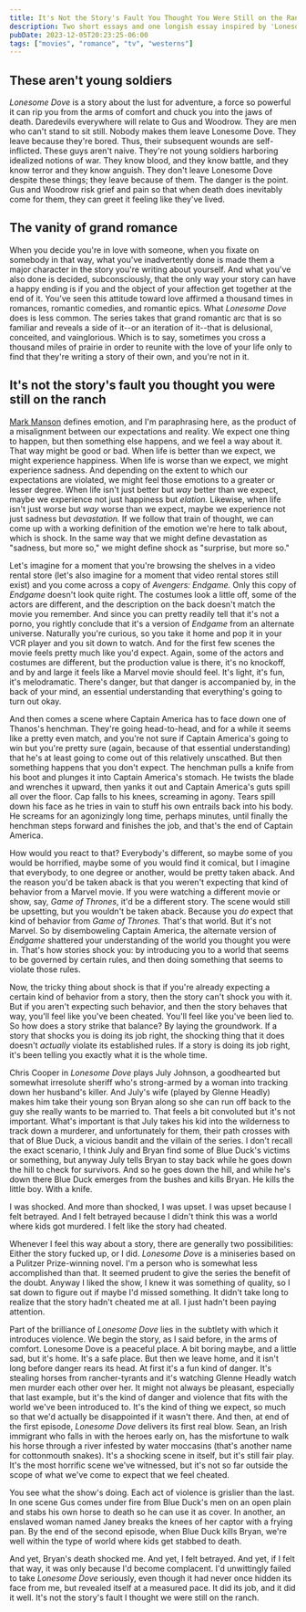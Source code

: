 ```yaml
---
title: It's Not the Story's Fault You Thought You Were Still on the Ranch
description: Two short essays and one longish essay inspired by 'Lonesome Dove.'
pubDate: 2023-12-05T20:23:25-06:00
tags: ["movies", "romance", "tv", "westerns"]
---
```


## These aren't young soldiers

*Lonesome Dove* is a story about the lust for adventure, a force so powerful it can rip you from the arms of comfort and chuck you into the jaws of death. Daredevils everywhere will relate to Gus and Woodrow. They are men who can't stand to sit still. Nobody makes them leave Lonesome Dove. They leave because they're bored. Thus, their subsequent wounds are self-inflicted. These guys aren't naive. They're not young soldiers harboring idealized notions of war. They know blood, and they know battle, and they know terror and they know anguish. They don't leave Lonesome Dove despite these things; they leave because of them. The danger is the point. Gus and Woodrow risk grief and pain so that when death does inevitably come for them, they can greet it feeling like they've lived.

## The vanity of grand romance

When you decide you're in love with someone, when you fixate on somebody in that way, what you've inadvertently done is made them a major character in the story you're writing about yourself. And what you've also done is decided, subconsciously, that the only way your story can have a happy ending is if you and the object of your affection get together at the end of it. You've seen this attitude toward love affirmed a thousand times in romances, romantic comedies, and romantic epics. What *Lonesome Dove* does is less common. The series takes that grand romantic arc that is so familiar and reveals a side of it--or an iteration of it--that is delusional, conceited, and vainglorious. Which is to say, sometimes you cross a thousand miles of prairie in order to reunite with the love of your life only to find that they're writing a story of their own, and you're not in it.

## It's not the story's fault you thought you were still on the ranch

[Mark Manson](https://markmanson.net/why-happiness-is-overrated) defines emotion, and I'm paraphrasing here, as the product of a misalignment between our expectations and reality. We expect one thing to happen, but then something else happens, and we feel a way about it. That way might be good or bad. When life is better than we expect, we might experience happiness. When life is worse than we expect, we might experience sadness. And depending on the extent to which our expectations are violated, we might feel those emotions to a greater or lesser degree. When life isn't just better but *way* better than we expect, maybe we experience not just happiness but *elation.* Likewise, when life isn't just worse but *way* worse than we expect, maybe we experience not just sadness but *devastation.* If we follow that train of thought, we can come up with a working definition of the emotion we're here to talk about, which is shock. In the same way that we might define devastation as "sadness, but more so," we might define shock as "surprise, but more so."

Let's imagine for a moment that you're browsing the shelves in a video rental store (let's also imagine for a moment that video rental stores still exist) and you come across a copy of *Avengers: Endgame.* Only this copy of *Endgame* doesn't look quite right. The costumes look a little off, some of the actors are different, and the description on the back doesn't match the movie you remember. And since you can pretty readily tell that it's not a porno, you rightly conclude that it's a version of *Endgame* from an alternate universe. Naturally you're curious, so you take it home and pop it in your VCR player and you sit down to watch. And for the first few scenes the movie feels pretty much like you'd expect. Again, some of the actors and costumes are different, but the production value is there, it's no knockoff, and by and large it feels like a Marvel movie should feel. It's light, it's fun, it's melodramatic. There's danger, but that danger is accompanied by, in the back of your mind, an essential understanding that everything's going to turn out okay.

And then comes a scene where Captain America has to face down one of Thanos's henchman. They're going head-to-head, and for a while it seems like a pretty even match, and you're not sure if Captain America's going to win but you're pretty sure (again, because of that essential understanding) that he's at least going to come out of this relatively unscathed. But then something happens that you don't expect. The henchman pulls a knife from his boot and plunges it into Captain America's stomach. He twists the blade and wrenches it upward, then yanks it out and Captain America's guts spill all over the floor. Cap falls to his knees, screaming in agony. Tears spill down his face as he tries in vain to stuff his own entrails back into his body. He screams for an agonizingly long time, perhaps minutes, until finally the henchman steps forward and finishes the job, and that's the end of Captain America.

How would you react to that? Everybody's different, so maybe some of you would be horrified, maybe some of you would find it comical, but I imagine that everybody, to one degree or another, would be pretty taken aback. And the reason you'd be taken aback is that you weren't expecting that kind of behavior from a Marvel movie. If you were watching a different movie or show, say, *Game of Thrones*, it'd be a different story. The scene would still be upsetting, but you wouldn't be taken aback. Because you *do* expect that kind of behavior from *Game of Thrones.* That's that world. But it's not Marvel. So by disemboweling Captain America, the alternate version of *Endgame* shattered your understanding of the world you thought you were in. That's how stories shock you: by introducing you to a world that seems to be governed by certain rules, and then doing something that seems to violate those rules.

Now, the tricky thing about shock is that if you're already expecting a certain kind of behavior from a story, then the story can't shock you with it. But if you aren't expecting such behavior, and then the story behaves that way, you'll feel like you've been cheated. You'll feel like you've been lied to. So how does a story strike that balance? By laying the groundwork. If a story that shocks you is doing its job right, the shocking thing that it does doesn't *actually* violate its established rules. If a story is doing its job right, it's been telling you exactly what it is the whole time.

Chris Cooper in *Lonesome Dove* plays July Johnson, a goodhearted but somewhat irresolute sheriff who's strong-armed by a woman into tracking down her husband's killer. And July's wife (played by Glenne Headly) makes him take their young son Bryan along so she can run off back to the guy she really wants to be married to. That feels a bit convoluted but it's not important. What's important is that July takes his kid into the wilderness to track down a murderer, and unfortunately for them, their path crosses with that of Blue Duck, a vicious bandit and the villain of the series. I don't recall the exact scenario, I think July and Bryan find some of Blue Duck's victims or something, but anyway July tells Bryan to stay back while he goes down the hill to check for survivors. And so he goes down the hill, and while he's down there Blue Duck emerges from the bushes and kills Bryan. He kills the little boy. With a knife.

I was shocked. And more than shocked, I was upset. I was upset because I felt betrayed. And I felt betrayed because I didn't think this was a world where kids got murdered. I felt like the story had cheated.

Whenever I feel this way about a story, there are generally two possibilities: Either the story fucked up, or I did. *Lonesome Dove* is a miniseries based on a Pulitzer Prize-winning novel. I'm a person who is somewhat less accomplished than that. It seemed prudent to give the series the benefit of the doubt. Anyway I liked the show, I knew it was something of quality, so I sat down to figure out if maybe I'd missed something. It didn't take long to realize that the story hadn't cheated me at all. I just hadn't been paying attention.

Part of the brilliance of *Lonesome Dove* lies in the subtlety with which it introduces violence. We begin the story, as I said before, in the arms of comfort. Lonesome Dove is a peaceful place. A bit boring maybe, and a little sad, but it's home. It's a safe place. But then we leave home, and it isn't long before danger rears its head. At first it's a fun kind of danger. It's stealing horses from rancher-tyrants and it's watching Glenne Headly watch men murder each other over her. It might not always be pleasant, especially that last example, but it's the kind of danger and violence that fits with the world we've been introduced to. It's the kind of thing we expect, so much so that we'd actually be disappointed if it wasn't there. And then, at end of the first episode, *Lonesome Dove* delivers its first real blow. Sean, an Irish immigrant who falls in with the heroes early on, has the misfortune to walk his horse through a river infested by water moccasins (that's another name for cottonmouth snakes). It's a shocking scene in itself, but it's still fair play. It's the most horrific scene we've witnessed, but it's not so far outside the scope of what we've come to expect that we feel cheated.

You see what the show's doing. Each act of violence is grislier than the last. In one scene Gus comes under fire from Blue Duck's men on an open plain and stabs his own horse to death so he can use it as cover. In another, an enslaved woman named Janey breaks the knees of her captor with a frying pan. By the end of the second episode, when Blue Duck kills Bryan, we're well within the type of world where kids get stabbed to death.

And yet, Bryan's death shocked me. And yet, I felt betrayed. And yet, if I felt that way, it was only because I'd become complacent. I'd unwittingly failed to take *Lonesome Dove* seriously, even though it had never once hidden its face from me, but revealed itself at a measured pace. It did its job, and it did it well. It's not the story's fault I thought we were still on the ranch.
